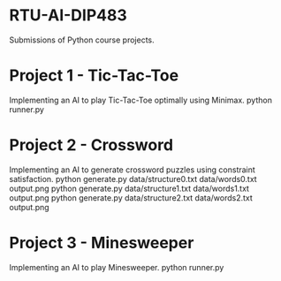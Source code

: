 # RTU-AI-DIP483
Submissions of Python course projects.

# Project 1 - Tic-Tac-Toe
Implementing an AI to play Tic-Tac-Toe optimally using Minimax.
python runner.py

# Project 2 - Crossword
Implementing an AI to generate crossword puzzles using constraint satisfaction.
python generate.py data/structure0.txt data/words0.txt output.png
python generate.py data/structure1.txt data/words1.txt output.png
python generate.py data/structure2.txt data/words2.txt output.png

# Project 3 - Minesweeper
Implementing an AI to play Minesweeper.
python runner.py
